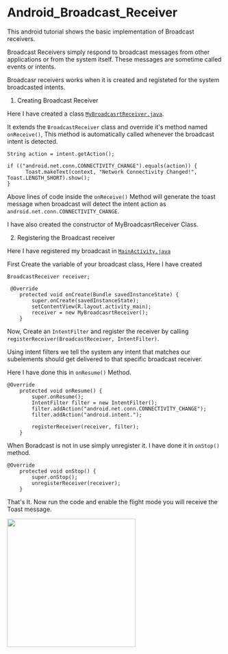 # Android_Broadcast_Receiver
This android tutorial shows the basic implementation of Broadcast receivers.

Broadcast Receivers simply respond to broadcast messages from other applications or from the system itself. These messages are sometime called events or intents.

Broadcasr receivers works when it is created and registeted for the system broadcasted intents.

1) Creating Broadcast Receiver

Here I have created a class <a href="https://github.com/Vijay-Tahelramani/Android_Broadcast_Receiver/blob/master/Broadcast_Receiver_Demo/app/src/main/java/com/example/broadcast_receiver_demo/MyBroadcasrtReceiver.java">```MyBroadcasrtReceiver.java```</a>.

It extends the ```BroadcastReceiver``` class and override it's method named ```onReceive()```, This method is automatically called whenever the broadcast intent is detected.
```
String action = intent.getAction();

if (("android.net.conn.CONNECTIVITY_CHANGE").equals(action)) {
      Toast.makeText(context, "Network Connectivity Changed!", Toast.LENGTH_SHORT).show();
}
```

Above lines of code inside the ```onReceive()``` Method will generate the toast message when broadcast will detect the intent action as ```android.net.conn.CONNECTIVITY_CHANGE```.


I have also created the constructor of MyBroadcasrtReceiver Class.

2) Registering the Broadcast receiver

Here I have registered my broadcast in <a href="https://github.com/Vijay-Tahelramani/Android_Broadcast_Receiver/blob/master/Broadcast_Receiver_Demo/app/src/main/java/com/example/broadcast_receiver_demo/MainActivity.java">```MainActivity.java```</a>

First Create the variable of your broadcast class, Here I have created 
```
BroadcastReceiver receiver;

 @Override
    protected void onCreate(Bundle savedInstanceState) {
        super.onCreate(savedInstanceState);
        setContentView(R.layout.activity_main);
        receiver = new MyBroadcasrtReceiver();
    }

```

Now, Create an ```IntentFilter``` and register the receiver by calling ```registerReceiver(BroadcastReceiver, IntentFilter)```.

Using intent filters we tell the system any intent that matches our subelements should get delivered to that specific broadcast receiver.

Here I have done this in ```onResume()``` Method.
```
@Override
    protected void onResume() {
        super.onResume();
        IntentFilter filter = new IntentFilter();
        filter.addAction("android.net.conn.CONNECTIVITY_CHANGE");
        filter.addAction("android.intent.");

        registerReceiver(receiver, filter);
    }
```

When Boradcast is not in use simply unregister it. I have done it in ```onStop()``` method.
```
@Override
    protected void onStop() {
        super.onStop();
        unregisterReceiver(receiver);
    }
```

That's It. Now run the code and enable the flight mode you will receive the Toast message.

<img src="https://github.com/Vijay-Tahelramani/Android_Broadcast_Receiver/blob/master/Images/Screenshot.png" width="300">
